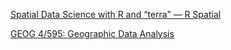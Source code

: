 
[Spatial Data Science with R and “terra” — R Spatial](https://rspatial.org/index.html)

[GEOG 4/595: Geographic Data Analysis](https://pjbartlein.github.io/GeogDataAnalysis/index.html)